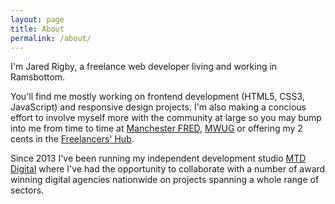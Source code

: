 ```yaml
---
layout: page
title: About
permalink: /about/
---
```


I'm Jared Rigby, a freelance web developer living and working in Ramsbottom. 

You'll find me mostly working on frontend development (HTML5, CSS3, JavaScript) and responsive design projects. I'm also making a concious effort to involve myself more with the community at large so you may bump into me from time to time at [Manchester FRED](http://www.meetup.com/McrFRED/), [MWUG](https://mwug.uk/) or offering my 2 cents in the [Freelancers' Hub](https://www.facebook.com/groups/webfreelancershub/).

Since 2013 I've been running my independent development studio [MTD Digital](http://www.mtddigital.uk/) where I've had the opportunity to collaborate with a number of award winning digital agencies nationwide on projects spanning a whole range of sectors.